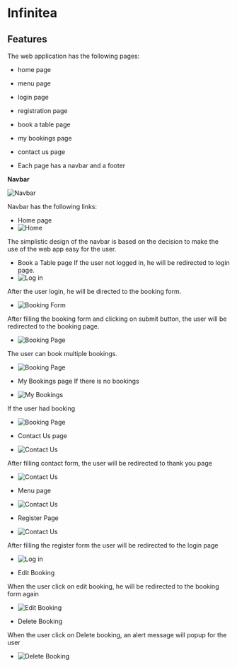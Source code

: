 # Infinitea

## Features

The web application has the following pages:
- home page
- menu page
- login page
- registration page
- book a table page
- my bookings page
- contact us page

- Each page has a navbar and a footer

**Navbar**

![Navbar](documentation/navbar.png)

Navbar has the following links:
- Home page
- ![Home](documentation/homepage.png)

The simplistic design of the navbar is based on the decision to make the use of the web app easy for the user.

- Book a Table page
If the user not logged in, he will be redirected to login page.
- ![Log in](documentation/login.png)

After the user login, he will be directed to the booking form.
- ![Booking Form](documentation/booking-form.png)

After filling the booking form and clicking on submit button, the user will be redirected to the booking page.
- ![Booking Page](documentation/booking.png)

The user can book multiple bookings.
- ![Booking Page](documentation/bookings-list.png)

- My Bookings page
If there is no bookings
- ![My Bookings](documentation/no-bookings.png)

If the user had booking
- ![Booking Page](documentation/bookings-list.png)

- Contact Us page
- ![Contact Us](documentation/contact-us.png)

After filling contact form, the user will be redirected to thank you page
- ![Contact Us](documentation/thank-you.png)

- Menu page
- ![Contact Us](documentation/menu.png)

- Register Page
- ![Contact Us](documentation/register.png)

After filling the register form the user will be redirected to the login page
- ![Log in](documentation/login.png)

- Edit Booking

When the user click on edit booking, he will be redirected to the booking form again

- ![Edit Booking](documentation/edit-booking.png)

- Delete Booking

When the user click on Delete booking, an alert message will popup for the user

- ![Delete Booking](documentation/delete-booking.png)